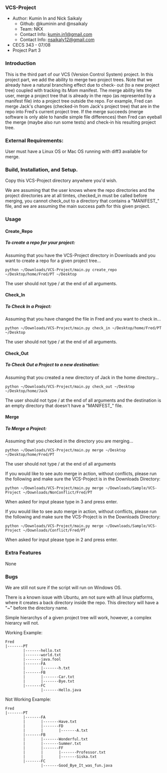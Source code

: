 ### VCS-Project
* Author: Kumin In and Nick Saikaly
  * Github: @kuminin and @nsaikaly
  * Team: NKX
  * Contact Info: kumin.in1@gmail.com
  * Contact Info: nsaikaly12@gmail.com
* CECS 343 - 07/08
* Project Part 3

### Introduction
This is the third part of our VCS (Version Control System) project. In this project part, we add the ability to merge two project trees. Note that we already have a natural branching effect due to check- out (to a new project tree) coupled with tracking its Mom manifest.
The merge ability lets the user, merge a project tree that is already in the repo (as represented by a manifest file) into a project tree outside the repo.
For example, Fred can merge Jack's changes (checked-in from Jack's project tree) that are in the repo into Fred's current project tree. If the merge succeeds (merge software is only able to handle simple file differences) then Fred can eyeball the merge (maybe also run some tests) and check-in his resulting project tree.


### External Requirements:
User must have a Linux OS or Mac OS running with diff3 available for merge.

### Build, Installation, and Setup.
Copy this VCS-Project directory anywhere you'd wish.

We are assuming that the user knows where the repo directories and the project directories are at all timtes, checked_in must be called before merging, you cannot check_out to a directory that contains a "MANIFEST_" file, and we are assuming the main success path for this given project.

### Usage
#### Create_Repo
##### To create a repo for your project:
Assuming that you have the VCS-Project directory in Downloads and you want to create a repo for a given project tree...
```
python ~/Downloads/VCS-Project/main.py create_repo ~/Desktop/home/Fred/PT ~/Desktop
```
The user should not type / at the end of all arguments.

#### Check_In
##### To Check In a Project:
Assuming that you have changed the file in Fred and you want to check in...
```
python ~/Downloads/VCS-Project/main.py check_in ~/Desktop/home/Fred/PT ~/Desktop
```
The user should not type / at the end of all arguments.

#### Check_Out
##### To Check Out a Project to a new destination:
Assuming that you created a new directory of Jack in the home directory...
```
python ~/Downloads/VCS-Project/main.py check_out ~/Desktop ~/Desktop/home/Jack
```
The user should not type / at the end of all arguments and the destination is an empty directory that doesn't have a "MANIFEST_" file.

#### Merge
##### To Merge a Project:
Assuming that you checked in the directory you are merging...
```
python ~/Downloads/VCS-Project/main.py merge ~/Desktop ~/Desktop/home/Fred/PT
```
The user should not type / at the end of all arguments

If you would like to see auto merge in action, without conflicts, please run the following and make sure the VCS-Project is in the Downloads Directory:
```
python ~/Downloads/VCS-Project/main.py merge ~/Downloads/Sample/VCS-Project ~/Downloads/NonConflict/Fred/PT
```
When asked for input please type in 3 and press enter.

If you would like to see auto merge in action, without conflicts, please run the following and make sure the VCS-Project is in the Downloads Directory:
```
python ~/Downloads/VCS-Project/main.py merge ~/Downloads/Sample/VCS-Project ~/Downloads/Conflict/Fred/PT
```
When asked for input please type in 2 and press enter.

### Extra Features
None

### Bugs
We are still not sure if the script will run on Windows OS.

There is a known issue with Ubuntu, am not sure with all linux platforms, where it creates a back directory inside the repo. This directory will have a "~" before the directory name.

Simple hierarchys of a given project tree will work, however, a complex hierarcy will not.

Working Example:
```
Fred
|-------PT
        |-------hello.txt
        |-------world.txt
        |-------java.fool
        |-------FA
        |       |-------h.txt
        |-------FB
        |       |-------Car.txt
        |       |-------Bye.txt
        |-------FC
                |-------Hello.java
```

Not Working Example:
```
Fred
|-------PT
        |-------FA
        |       |-------Have.txt
        |       |-------FD
        |       |       |-------A.txt
        |-------FB
        |       |-------Wonderful.txt
        |       |-------Summer.txt
        |       |-------FF
        |       |       |-------Professor.txt
        |       |       |-------Siska.txt
        |-------FC
                |-------Good_Bye_It_was_fun.java
```